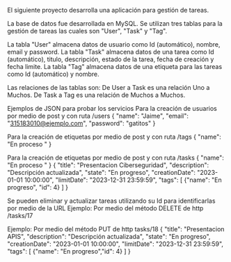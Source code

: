 El siguiente proyecto desarrolla una aplicación para gestión de tareas. 

La base de datos fue desarrollada en MySQL. Se utilizan tres tablas para la gestión de tareas las cuales son "User", "Task" y "Tag".

La tabla "User" almacena datos de usuario como Id (automático), nombre, email y password. 
La tabla "Task" almacena datos de una tarea como Id (automático), titulo, descripción, estado de la tarea, fecha de creación y fecha limite. 
La tabla "Tag" almacena datos de una etiqueta para las tareas como Id (automático) y nombre. 

Las relaciones de las tablas son: De User a Task es una relación Uno a Muchos. 
                                  De Task a Tag es una relación de Muchos a Muchos. 


Ejemplos de JSON para probar los servicios
Para la creación de usuarios por medio de post y con ruta /users
{
    "name": "Jaime",
    "email": "315183010@ejemplo.com",
    "password": "gatitos"
}

Para la creación de etiquetas por medio de post y con ruta /tags
{
    "name": "En proceso "
}

Para la creación de etiquetas por medio de post y con ruta /tasks
{
    "name": "En proceso "
}
{
    "title": "Presentacion Ciberseguridad",
    "description": "Descripción actualizada",
    "state": "En progreso",
    "creationDate": "2023-01-01 10:00:00",
    "limitDate": "2023-12-31 23:59:59",
    "tags": [
        {"name": "En progreso", "id": 4}
        ]
}

Se pueden eliminar y actualizar tareas utilizando su Id para identificarlas por medio de la URL
Ejemplo: Por medio del método DELETE de http /tasks/17

Ejemplo: Por medio del método PUT de http tasks/18
{
    "title": "Presentacion APIS",
    "description": "Descripción actualizada",
    "state": "En progreso",
    "creationDate": "2023-01-01 10:00:00",
    "limitDate": "2023-12-31 23:59:59",
    "tags": [
        {"name": "En progreso","id": 4}
        ]
}
